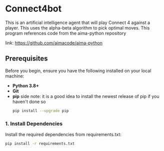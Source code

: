 # Connect4bot
This is an artificial intelligence agent that will play Connect 4 against a player. This uses the alpha-beta algorithm to pick optimal moves. 
This program references code from the aima-python repository 

link: https://github.com/aimacode/aima-python

## Prerequisites

Before you begin, ensure you have the following installed on your local machine:

- **Python 3.8+**
- **Git**
- **pip**
  side note: it is a good idea to install the newest release of pip if you haven't done so
   ```bash
  pip install --upgrade pip
  ```

### 1. Install Dependencies

Install the required dependencies from requirements.txt:

```bash
pip install -r requirements.txt
```

